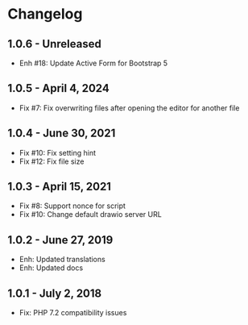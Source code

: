 Changelog
=========

1.0.6 - Unreleased
----------------------
- Enh #18: Update Active Form for Bootstrap 5

1.0.5 - April 4, 2024
----------------------
- Fix #7: Fix overwriting files after opening the editor for another file

1.0.4 - June 30, 2021
----------------------
- Fix #10: Fix setting hint
- Fix #12: Fix file size

1.0.3 - April 15, 2021
----------------------
- Fix #8: Support nonce for script
- Fix #10: Change default drawio server URL


1.0.2 - June 27, 2019
---------------------
- Enh: Updated translations
- Enh: Updated docs


1.0.1 - July 2, 2018
---------------------
- Fix: PHP 7.2 compatibility issues
